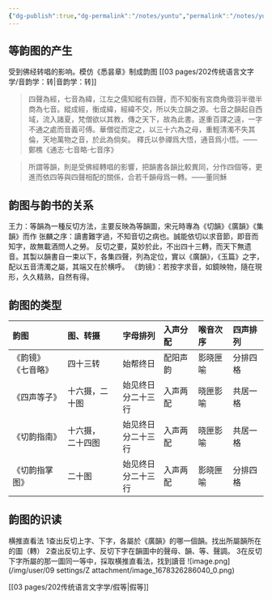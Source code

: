 ```yaml
---
{"dg-publish":true,"dg-permalink":"/notes/yuntu","permalink":"/notes/yuntu/","tags":["语言学"],"created":"2024-11-30T21:05:57.933+08:00","updated":"2025-04-21T15:01:11.633+08:00"}
---
```



## 等韵图的产生
受到佛经转唱的影响。模仿《悉昙章》制成韵图 [[03 pages/202传统语言文字学/音韵学：转\|音韵学：转]]
> 四聲為經，七音為緯，江左之儒知縱有四聲，而不知衡有宮商角徵羽半徵半商為七音。縱成經，衡成緯，經緯不交，所以失立韻之源。七音之韻起自西域，流入諸夏，梵僧欲以其教，傳之天下，故為此書。遂重百譯之遠，一字不通之處而音義可傅。華僧從而定之，以三十六為之母，重輕清濁不失其倫，天地萬物之音，於此為倘矣。
> 釋氏以參禪爲大悟，通音爲小悟。——鄭樵《通志·七音略·七音序》

> 所謂等韻，則是受佛經轉唱的影響，把韻書各韻比較異同，分作四個等，更進而依四等與四聲相配的關係，合若千韻母爲一轉。——董同穌

## 韵图与韵书的关系
王力：等韻為一種反切方法，主要反映為等韻圖，宋元時專為《切韻》《廣韻》《集韻》而作
张麟之序：讀書難字過，不知音切之病也。誠能依切以求音節，即音而知字，故無載酒問人之勞。
反切之要，莫妙於此，不出四十三轉，而天下無遗音。其製以韻書自一束以下，各集四聲，列為定位，實以《廣韻》，《玉篇》之字，配以五音清濁之屬，其端又在於横呼。
《韵镜》：若按字求音，如鏡映物，隨在現形，久久精熟，自然有得。

## 韵图的类型
<style> .container {font-family: sans-serif; text-align: center;} .button-wrapper button {z-index: 1;height: 40px; width: 100px; margin: 10px;padding: 5px;} .excalidraw .App-menu_top .buttonList { display: flex;} .excalidraw-wrapper { height: 800px; margin: 50px; position: relative;} :root[dir="ltr"] .excalidraw .layer-ui__wrapper .zen-mode-transition.App-menu_bottom--transition-left {transform: none;} </style><script src="https://cdn.jsdelivr.net/npm/react@17/umd/react.production.min.js"></script><script src="https://cdn.jsdelivr.net/npm/react-dom@17/umd/react-dom.production.min.js"></script><script type="text/javascript" src="https://cdn.jsdelivr.net/npm/@excalidraw/excalidraw@0/dist/excalidraw.production.min.js"></script><div id="韵图_2023-05-22_1625.57.excalidraw.md1"></div><script>(function(){const InitialData={"type":"excalidraw","version":2,"source":"https://github.com/zsviczian/obsidian-excalidraw-plugin/releases/tag/1.8.26","elements":[{"type":"rectangle","version":78,"versionNonce":910765753,"isDeleted":false,"id":"MpbvPvg6deeOSaPpZcAYb","fillStyle":"hachure","strokeWidth":1,"strokeStyle":"solid","roughness":1,"opacity":100,"angle":0,"x":-456.3808898925781,"y":-144.9427947998047,"strokeColor":"#000000","backgroundColor":"transparent","width":132,"height":32,"seed":938599449,"groupIds":[],"roundness":{"type":3},"boundElements":[{"type":"text","id":"dYItZQow"},{"id":"l5cPK2ow4CPrEq0te0Sun","type":"arrow"}],"updated":1684744141130,"link":null,"locked":false},{"type":"text","version":181,"versionNonce":1588688345,"isDeleted":false,"id":"dYItZQow","fillStyle":"hachure","strokeWidth":1,"strokeStyle":"solid","roughness":1,"opacity":100,"angle":0,"x":-408.3808898925781,"y":-139.74328734088402,"strokeColor":"#000000","backgroundColor":"transparent","width":36,"height":21.600985082158676,"seed":942668025,"groupIds":[],"roundness":null,"boundElements":[],"updated":1684744131183,"link":null,"locked":false,"fontSize":18.000820901798896,"fontFamily":4,"text":"韵镜","rawText":"韵镜","textAlign":"center","verticalAlign":"middle","containerId":"MpbvPvg6deeOSaPpZcAYb","originalText":"韵镜","lineHeight":1.2,"baseline":17},{"type":"rectangle","version":130,"versionNonce":993035415,"isDeleted":false,"id":"kA7LfzHMDXy0G248Y0DQg","fillStyle":"hachure","strokeWidth":1,"strokeStyle":"solid","roughness":1,"opacity":100,"angle":0,"x":-454.8504916844961,"y":-91.58531464727758,"strokeColor":"#000000","backgroundColor":"transparent","width":132,"height":32,"seed":2081000441,"groupIds":[],"roundness":{"type":3},"boundElements":[{"type":"text","id":"TDOMVZQt"},{"id":"VxQwgtZEVO2KXoZr14gqj","type":"arrow"}],"updated":1684744144473,"link":null,"locked":false},{"type":"text","version":257,"versionNonce":211243705,"isDeleted":false,"id":"TDOMVZQt","fillStyle":"hachure","strokeWidth":1,"strokeStyle":"solid","roughness":1,"opacity":100,"angle":0,"x":-415.8504916844961,"y":-86.38580718835692,"strokeColor":"#000000","backgroundColor":"transparent","width":54,"height":21.600985082158676,"seed":247964889,"groupIds":[],"roundness":null,"boundElements":[],"updated":1684744131183,"link":null,"locked":false,"fontSize":18.000820901798896,"fontFamily":4,"text":"七音略","rawText":"七音略","textAlign":"center","verticalAlign":"middle","containerId":"kA7LfzHMDXy0G248Y0DQg","originalText":"七音略","lineHeight":1.2,"baseline":17},{"type":"rectangle","version":185,"versionNonce":2024551577,"isDeleted":false,"id":"_C9C4NpLGTgAgTzwGG0uM","fillStyle":"hachure","strokeWidth":1,"strokeStyle":"solid","roughness":1,"opacity":100,"angle":0,"x":-454.8504916844961,"y":-20.72454097616081,"strokeColor":"#000000","backgroundColor":"transparent","width":132,"height":32,"seed":1804694713,"groupIds":[],"roundness":{"type":3},"boundElements":[{"type":"text","id":"iaOVK7Bd"},{"id":"Fwxqg1aO4iZfuiAq0rCZ0","type":"arrow"}],"updated":1684744147220,"link":null,"locked":false},{"type":"text","version":368,"versionNonce":1064211353,"isDeleted":false,"id":"iaOVK7Bd","fillStyle":"hachure","strokeWidth":1,"strokeStyle":"solid","roughness":1,"opacity":100,"angle":0,"x":-424.8504916844961,"y":-15.525033517240148,"strokeColor":"#000000","backgroundColor":"transparent","width":72,"height":21.600985082158676,"seed":1054111129,"groupIds":[],"roundness":null,"boundElements":[],"updated":1684744131183,"link":null,"locked":false,"fontSize":18.000820901798896,"fontFamily":4,"text":"四声等子","rawText":"四声等子","textAlign":"center","verticalAlign":"middle","containerId":"_C9C4NpLGTgAgTzwGG0uM","originalText":"四声等子","lineHeight":1.2,"baseline":17},{"type":"rectangle","version":214,"versionNonce":1809534073,"isDeleted":false,"id":"nM-rMbySJhkGR3mOyto0O","fillStyle":"hachure","strokeWidth":1,"strokeStyle":"solid","roughness":1,"opacity":100,"angle":0,"x":-454.09424367568766,"y":57.7089644926553,"strokeColor":"#000000","backgroundColor":"transparent","width":132,"height":32,"seed":286571801,"groupIds":[],"roundness":{"type":3},"boundElements":[{"type":"text","id":"svqFqoQq"},{"id":"BfLFxuzi3vJsNYipQaB4l","type":"arrow"}],"updated":1684744151622,"link":null,"locked":false},{"type":"text","version":352,"versionNonce":459978873,"isDeleted":false,"id":"svqFqoQq","fillStyle":"hachure","strokeWidth":1,"strokeStyle":"solid","roughness":1,"opacity":100,"angle":0,"x":-433.09424367568766,"y":62.90847195157596,"strokeColor":"#000000","backgroundColor":"transparent","width":90,"height":21.600985082158676,"seed":2039460345,"groupIds":[],"roundness":null,"boundElements":[],"updated":1684744131183,"link":null,"locked":false,"fontSize":18.000820901798896,"fontFamily":4,"text":"切韵指掌图","rawText":"切韵指掌图","textAlign":"center","verticalAlign":"middle","containerId":"nM-rMbySJhkGR3mOyto0O","originalText":"切韵指掌图","lineHeight":1.2,"baseline":17},{"type":"rectangle","version":253,"versionNonce":70658615,"isDeleted":false,"id":"7YQz2U9OuDvNeE7Nlk4eH","fillStyle":"hachure","strokeWidth":1,"strokeStyle":"solid","roughness":1,"opacity":100,"angle":0,"x":-452.30847707412516,"y":109.02199784699289,"strokeColor":"#000000","backgroundColor":"transparent","width":132,"height":32,"seed":937521591,"groupIds":[],"roundness":{"type":3},"boundElements":[{"type":"text","id":"0GNPVstj"},{"id":"EyeNxDx4lHdC0sJtaKSKZ","type":"arrow"}],"updated":1684744149364,"link":null,"locked":false},{"type":"text","version":378,"versionNonce":1917796697,"isDeleted":false,"id":"0GNPVstj","fillStyle":"hachure","strokeWidth":1,"strokeStyle":"solid","roughness":1,"opacity":100,"angle":0,"x":-422.30847707412516,"y":114.22150530591355,"strokeColor":"#000000","backgroundColor":"transparent","width":72,"height":21.600985082158676,"seed":665371961,"groupIds":[],"roundness":null,"boundElements":[],"updated":1684744131183,"link":null,"locked":false,"fontSize":18.000820901798896,"fontFamily":4,"text":"切韵指南","rawText":"切韵指南","textAlign":"center","verticalAlign":"middle","containerId":"7YQz2U9OuDvNeE7Nlk4eH","originalText":"切韵指南","lineHeight":1.2,"baseline":17},{"type":"arrow","version":55,"versionNonce":239262903,"isDeleted":false,"id":"zBfOUOm0cmsRrsRFGxHYn","fillStyle":"hachure","strokeWidth":1,"strokeStyle":"solid","roughness":1,"opacity":100,"angle":0,"x":-511.5653076171875,"y":-165.60581970214844,"strokeColor":"#000000","backgroundColor":"transparent","width":2.6785888671875,"height":321.4285430908203,"seed":1017894521,"groupIds":[],"roundness":{"type":2},"boundElements":[],"updated":1684744131183,"link":null,"locked":false,"startBinding":null,"endBinding":null,"lastCommittedPoint":null,"startArrowhead":null,"endArrowhead":"arrow","points":[[0,0],[2.6785888671875,321.4285430908203]]},{"type":"text","version":39,"versionNonce":292531769,"isDeleted":false,"id":"JHtE9RUU","fillStyle":"hachure","strokeWidth":1,"strokeStyle":"solid","roughness":1,"opacity":100,"angle":0,"x":-581.2081298828125,"y":-27.212982177734375,"strokeColor":"#000000","backgroundColor":"transparent","width":40,"height":24,"seed":1007249399,"groupIds":[],"roundness":null,"boundElements":[],"updated":1684744131183,"link":null,"locked":false,"fontSize":20,"fontFamily":4,"text":"时间","rawText":"时间","textAlign":"left","verticalAlign":"top","containerId":null,"originalText":"时间","lineHeight":1.2,"baseline":18},{"type":"text","version":6,"versionNonce":1096035799,"isDeleted":false,"id":"4mxRxNs2","fillStyle":"hachure","strokeWidth":1,"strokeStyle":"solid","roughness":1,"opacity":100,"angle":0,"x":-542.8153076171875,"y":-164.7129669189453,"strokeColor":"#000000","backgroundColor":"transparent","width":20,"height":24,"seed":1209650585,"groupIds":[],"roundness":null,"boundElements":[],"updated":1684744131183,"link":null,"locked":false,"fontSize":20,"fontFamily":4,"text":"早","rawText":"早","textAlign":"left","verticalAlign":"top","containerId":null,"originalText":"早","lineHeight":1.2,"baseline":18},{"type":"text","version":13,"versionNonce":1336901401,"isDeleted":false,"id":"Isd9gNO0","fillStyle":"hachure","strokeWidth":1,"strokeStyle":"solid","roughness":1,"opacity":100,"angle":0,"x":-549.9581298828125,"y":143.32275390625,"strokeColor":"#000000","backgroundColor":"transparent","width":20,"height":24,"seed":334346521,"groupIds":[],"roundness":null,"boundElements":[],"updated":1684744131183,"link":null,"locked":false,"fontSize":20,"fontFamily":4,"text":"晚","rawText":"晚","textAlign":"left","verticalAlign":"top","containerId":null,"originalText":"晚","lineHeight":1.2,"baseline":18},{"type":"rectangle","version":80,"versionNonce":1979832759,"isDeleted":false,"id":"CFQlGzA6mqkOProdckC1B","fillStyle":"hachure","strokeWidth":1,"strokeStyle":"solid","roughness":1,"opacity":100,"angle":0,"x":-257.4224853515625,"y":-98.64154052734375,"strokeColor":"#000000","backgroundColor":"transparent","width":81,"height":34,"seed":1369474999,"groupIds":[],"roundness":{"type":3},"boundElements":[{"type":"text","id":"u03RhEkJ"},{"id":"l5cPK2ow4CPrEq0te0Sun","type":"arrow"},{"id":"VxQwgtZEVO2KXoZr14gqj","type":"arrow"}],"updated":1684744144473,"link":null,"locked":false},{"type":"text","version":56,"versionNonce":1535259641,"isDeleted":false,"id":"u03RhEkJ","fillStyle":"hachure","strokeWidth":1,"strokeStyle":"solid","roughness":1,"opacity":100,"angle":0,"x":-236.9224853515625,"y":-93.64154052734375,"strokeColor":"#000000","backgroundColor":"transparent","width":40,"height":24,"seed":1103395031,"groupIds":[],"roundness":null,"boundElements":[],"updated":1684744131183,"link":null,"locked":false,"fontSize":20,"fontFamily":4,"text":"南方","rawText":"南方","textAlign":"center","verticalAlign":"middle","containerId":"CFQlGzA6mqkOProdckC1B","originalText":"南方","lineHeight":1.2,"baseline":18},{"type":"rectangle","version":267,"versionNonce":109169495,"isDeleted":false,"id":"LNzzr1P1Wn51zQGUPXIon","fillStyle":"hachure","strokeWidth":1,"strokeStyle":"solid","roughness":1,"opacity":100,"angle":0,"x":-255.63671875,"y":3.1441650390625,"strokeColor":"#000000","backgroundColor":"transparent","width":81,"height":34,"seed":465408375,"groupIds":[],"roundness":{"type":3},"boundElements":[{"type":"text","id":"PcsABoDS"},{"id":"Fwxqg1aO4iZfuiAq0rCZ0","type":"arrow"},{"id":"EyeNxDx4lHdC0sJtaKSKZ","type":"arrow"}],"updated":1684744149364,"link":null,"locked":false},{"type":"text","version":251,"versionNonce":829925079,"isDeleted":false,"id":"PcsABoDS","fillStyle":"hachure","strokeWidth":1,"strokeStyle":"solid","roughness":1,"opacity":100,"angle":0,"x":-235.13671875,"y":8.1441650390625,"strokeColor":"#000000","backgroundColor":"transparent","width":40,"height":24,"seed":1595558551,"groupIds":[],"roundness":null,"boundElements":[],"updated":1684744134235,"link":null,"locked":false,"fontSize":20,"fontFamily":4,"text":"北方","rawText":"北方","textAlign":"center","verticalAlign":"middle","containerId":"LNzzr1P1Wn51zQGUPXIon","originalText":"北方","lineHeight":1.2,"baseline":18},{"type":"rectangle","version":294,"versionNonce":260920665,"isDeleted":false,"id":"jnGamaW-bpu6cBY3tcK95","fillStyle":"hachure","strokeWidth":1,"strokeStyle":"solid","roughness":1,"opacity":100,"angle":0,"x":-253.85107421875,"y":93.32275390625,"strokeColor":"#000000","backgroundColor":"transparent","width":81,"height":34,"seed":309023481,"groupIds":[],"roundness":{"type":3},"boundElements":[{"type":"text","id":"FTOK88Dm"},{"id":"BfLFxuzi3vJsNYipQaB4l","type":"arrow"}],"updated":1684744151622,"link":null,"locked":false},{"type":"text","version":276,"versionNonce":178136025,"isDeleted":false,"id":"FTOK88Dm","fillStyle":"hachure","strokeWidth":1,"strokeStyle":"solid","roughness":1,"opacity":100,"angle":0,"x":-233.35107421875,"y":98.32275390625,"strokeColor":"#000000","backgroundColor":"transparent","width":40,"height":24,"seed":812237049,"groupIds":[],"roundness":null,"boundElements":[],"updated":1684744137355,"link":null,"locked":false,"fontSize":20,"fontFamily":4,"text":"混合","rawText":"混合","textAlign":"center","verticalAlign":"middle","containerId":"jnGamaW-bpu6cBY3tcK95","originalText":"混合","lineHeight":1.2,"baseline":18},{"type":"arrow","version":38,"versionNonce":431346551,"isDeleted":false,"id":"l5cPK2ow4CPrEq0te0Sun","fillStyle":"hachure","strokeWidth":1,"strokeStyle":"solid","roughness":1,"opacity":100,"angle":0,"x":-311.5653076171875,"y":-127.2129669189453,"strokeColor":"#000000","backgroundColor":"transparent","width":48.21435546875,"height":38.39286804199217,"seed":279536183,"groupIds":[],"roundness":{"type":2},"boundElements":[],"updated":1684744205141,"link":null,"locked":false,"startBinding":{"elementId":"MpbvPvg6deeOSaPpZcAYb","gap":12.815582275390625,"focus":-0.8902372580248851},"endBinding":{"elementId":"CFQlGzA6mqkOProdckC1B","gap":5.928466796875,"focus":-0.6049185278607514},"lastCommittedPoint":null,"startArrowhead":null,"endArrowhead":"arrow","points":[[0,0],[48.21435546875,38.39286804199217]]},{"type":"arrow","version":23,"versionNonce":951733399,"isDeleted":false,"id":"VxQwgtZEVO2KXoZr14gqj","fillStyle":"hachure","strokeWidth":1,"strokeStyle":"solid","roughness":1,"opacity":100,"angle":0,"x":-311.5653076171875,"y":-74.53439331054688,"strokeColor":"#000000","backgroundColor":"transparent","width":45.5357666015625,"height":6.25,"seed":1010184823,"groupIds":[],"roundness":{"type":2},"boundElements":[],"updated":1684744205142,"link":null,"locked":false,"startBinding":{"elementId":"kA7LfzHMDXy0G248Y0DQg","gap":11.285184067308592,"focus":0.46525266200898097},"endBinding":{"elementId":"CFQlGzA6mqkOProdckC1B","gap":8.6070556640625,"focus":0.2607862421562636},"lastCommittedPoint":null,"startArrowhead":null,"endArrowhead":"arrow","points":[[0,0],[45.5357666015625,-6.25]]},{"type":"arrow","version":30,"versionNonce":789750199,"isDeleted":false,"id":"Fwxqg1aO4iZfuiAq0rCZ0","fillStyle":"hachure","strokeWidth":1,"strokeStyle":"solid","roughness":1,"opacity":100,"angle":0,"x":-314.243896484375,"y":-6.677246093749998,"strokeColor":"#000000","backgroundColor":"transparent","width":53.57141113281244,"height":17.857147216796868,"seed":841714391,"groupIds":[],"roundness":{"type":2},"boundElements":[],"updated":1684744205151,"link":null,"locked":false,"startBinding":{"elementId":"_C9C4NpLGTgAgTzwGG0uM","gap":8.606595200121092,"focus":-0.7058309343491828},"endBinding":{"elementId":"LNzzr1P1Wn51zQGUPXIon","gap":5.0357666015625,"focus":-0.2037485911776077},"lastCommittedPoint":null,"startArrowhead":null,"endArrowhead":"arrow","points":[[0,0],[53.57141113281244,17.857147216796868]]},{"type":"arrow","version":47,"versionNonce":501437143,"isDeleted":false,"id":"EyeNxDx4lHdC0sJtaKSKZ","fillStyle":"hachure","strokeWidth":1,"strokeStyle":"solid","roughness":1,"opacity":100,"angle":0,"x":-310.6724853515625,"y":112.07275390624997,"strokeColor":"#000000","backgroundColor":"transparent","width":57.1429443359375,"height":68.74999999999997,"seed":113833623,"groupIds":[],"roundness":{"type":2},"boundElements":[],"updated":1684744205152,"link":null,"locked":false,"startBinding":{"elementId":"7YQz2U9OuDvNeE7Nlk4eH","gap":9.635991722562665,"focus":0.8180833946282137},"endBinding":{"elementId":"LNzzr1P1Wn51zQGUPXIon","gap":6.1785888671875,"focus":0.35012832096786783},"lastCommittedPoint":null,"startArrowhead":null,"endArrowhead":"arrow","points":[[0,0],[57.1429443359375,-68.74999999999997]]},{"type":"arrow","version":39,"versionNonce":230744055,"isDeleted":false,"id":"BfLFxuzi3vJsNYipQaB4l","fillStyle":"hachure","strokeWidth":1,"strokeStyle":"solid","roughness":1,"opacity":100,"angle":0,"x":-313.3509521484375,"y":72.78701782226562,"strokeColor":"#000000","backgroundColor":"transparent","width":50,"height":26.785736083984375,"seed":1943304601,"groupIds":[],"roundness":{"type":2},"boundElements":[],"updated":1684744205161,"link":null,"locked":false,"startBinding":{"elementId":"nM-rMbySJhkGR3mOyto0O","gap":8.743291527250165,"focus":-0.797610674177401},"endBinding":{"elementId":"jnGamaW-bpu6cBY3tcK95","gap":9.4998779296875,"focus":-0.41439646924234763},"lastCommittedPoint":null,"startArrowhead":null,"endArrowhead":"arrow","points":[[0,0],[50,26.785736083984375]]},{"id":"Fe1IsOx8B350zKG2_SlST","type":"rectangle","x":-1215.0225310792357,"y":-123.12389930407414,"width":138.52866565959403,"height":50.37408260050688,"angle":0,"strokeColor":"#000000","backgroundColor":"transparent","fillStyle":"hachure","strokeWidth":1,"strokeStyle":"solid","roughness":1,"opacity":100,"groupIds":[],"roundness":{"type":3},"seed":1262115735,"version":13,"versionNonce":1556401559,"isDeleted":true,"boundElements":null,"updated":1684744221922,"link":null,"locked":false}],"appState":{"theme":"light","viewBackgroundColor":"#ffffff","currentItemStrokeColor":"#000000","currentItemBackgroundColor":"transparent","currentItemFillStyle":"hachure","currentItemStrokeWidth":1,"currentItemStrokeStyle":"solid","currentItemRoughness":1,"currentItemOpacity":100,"currentItemFontFamily":4,"currentItemFontSize":20,"currentItemTextAlign":"left","currentItemStartArrowhead":null,"currentItemEndArrowhead":"arrow","scrollX":1802.184326171875,"scrollY":83.32797676716018,"zoom":{"value":0.39999999999999997},"currentItemRoundness":"round","gridSize":null,"colorPalette":{},"currentStrokeOptions":null,"previousGridSize":null},"files":{}};InitialData.scrollToContent=true;App=()=>{const e=React.useRef(null),t=React.useRef(null),[n,i]=React.useState({width:void 0,height:void 0});return React.useEffect(()=>{i({width:t.current.getBoundingClientRect().width,height:t.current.getBoundingClientRect().height});const e=()=>{i({width:t.current.getBoundingClientRect().width,height:t.current.getBoundingClientRect().height})};return window.addEventListener("resize",e),()=>window.removeEventListener("resize",e)},[t]),React.createElement(React.Fragment,null,React.createElement("div",{className:"excalidraw-wrapper",ref:t},React.createElement(ExcalidrawLib.Excalidraw,{ref:e,width:n.width,height:n.height,initialData:InitialData,viewModeEnabled:!0,zenModeEnabled:!0,gridModeEnabled:!1})))},excalidrawWrapper=document.getElementById("韵图_2023-05-22_1625.57.excalidraw.md1");ReactDOM.render(React.createElement(App),excalidrawWrapper);})();</script>

|  韵图                  |  图、转摄               |  字母排列                |  入声分配  |  喉音次序  |  四声排列  |
|:---------------------|:--------------------|:---------------------|:-------|:-------|:-------|
| 《韵镜》<div>《七音略》</div> | 四十三转                | 始帮终日                 | 配阳声韵   | 影晓匣喻   | 分排四格   |
| 《四声等子》               | 十六摄，二十图             | 始见终日<div>分二十三行</div> | 入声两配   | 晓匣影喻   | 共居一格   |
| 《切韵指南》               | 十六摄，<div>二十四图</div> | 始见终日<div>分二十三行</div> | 入声两配   | 晓匣影喻   | 共居一格   |
| 《切韵指掌图》              | 二十图                 | 始见终日<div>分二十三行</div> | 入声两配   | 影晓匣喻   | 分排四格   |  

## 韵图的识读
横推直看法
1查出反切上字、下字，各屬於《廣韻》的哪一個韻。找出所屬韻所在的圖（轉）
2查出反切上字、反切下字在韻圖中的聲母、韻、等、聲調。
3在反切下字所屬的那一圖同一等中，採取横推直看法，找到讀音
![image.png](/img/user/09 settings/Z attachment/image_1678326286040_0.png)

[[03 pages/202传统语言文字学/假等\|假等]]
